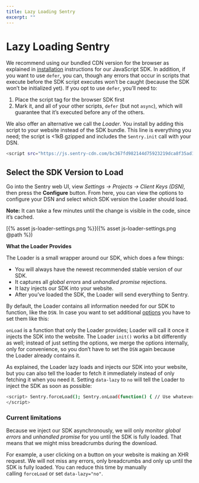 ```yaml
---
title: Lazy Loading Sentry
excerpt: ""
---
```

# Lazy Loading Sentry

We recommend using our bundled CDN version for the browser as explained in [installation](sdks/javascript) instructions for our JavaScript SDK. In addition, if you want to use `defer`, you can, though any errors that occur in scripts that execute before the SDK script executes won’t be caught (because the SDK won’t be initialized yet). If you opt to use `defer`, you’ll need to: 

1. Place the script tag for the browser SDK first
2. Mark it, and all of your other scripts, `defer` (but not `async`), which will guarantee that it’s executed before any of the others.

We also offer an alternative we call the *Loader*. You install by adding this script to your website instead of the SDK bundle. This line is everything you need; the script is <1kB gzipped and includes the `Sentry.init` call with your DSN.

```bash
<script src="https://js.sentry-cdn.com/bc367fd982144d75923219dca8f35ad1.min.js" crossorigin="anonymous"></script>
```

## **Select the SDK Version to Load**

Go into the Sentry web UI, view *Settings -> Projects -> Client Keys (DSN),* then press the **Configure** button. From here, you can view the options to configure your DSN and select which SDK version the Loader should load.

**Note:** It can take a few minutes until the change is visible in the code, since it’s cached.

[{% asset js-loader-settings.png %}]({% asset js-loader-settings.png @path %})

**What the Loader Provides**

The Loader is a small wrapper around our SDK, which does a few things:

- You will always have the newest recommended stable version of our SDK.
- It captures all *global errors* and *unhandled promise* rejections.
- It lazy injects our SDK into your website.
- After you’ve loaded the SDK, the Loader will send everything to Sentry.

By default, the Loader contains all information needed for our SDK to function, like the `DSN`. In case you want to set additional [options](/sdks/javascript/config-js-basics.md) you have to set them like this:

`onLoad` is a function that only the Loader provides; Loader will call it once it injects the SDK into the website. The Loader `init()` works a bit differently as well; instead of just setting the options, we merge the options internally, only for convenience, so you don’t have to set the `DSN` again because the Loader already contains it.

As explained, the Loader lazy loads and injects our SDK into your website, but you can also tell the loader to fetch it immediately instead of only fetching it when you need it. Setting `data-lazy` to `no` will tell the Loader to inject the SDK as soon as possible:

```bash
<script> Sentry.forceLoad(); Sentry.onLoad(function() { // Use whatever Sentry.* function you want });
</script>
```

### **Current limitations**

Because we inject our SDK asynchronously, we will only monitor *global errors* and *unhandled promise* for you until the SDK is fully loaded. That means that we might miss breadcrumbs during the download.

For example, a user clicking on a button on your website is making an XHR request. We will not miss any errors, only breadcrumbs and only up until the SDK is fully loaded. You can reduce this time by manually calling `forceLoad` or set `data-lazy="no"`.